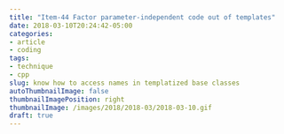 ```yaml
---
title: "Item-44 Factor parameter-independent code out of templates"
date: 2018-03-10T20:24:42-05:00
categories:
- article
- coding
tags:
- technique
- cpp
slug: know how to access names in templatized base classes
autoThumbnailImage: false
thumbnailImagePosition: right
thumbnailImage: /images/2018/2018-03/2018-03-10.gif
draft: true
---
```


<!--more-->